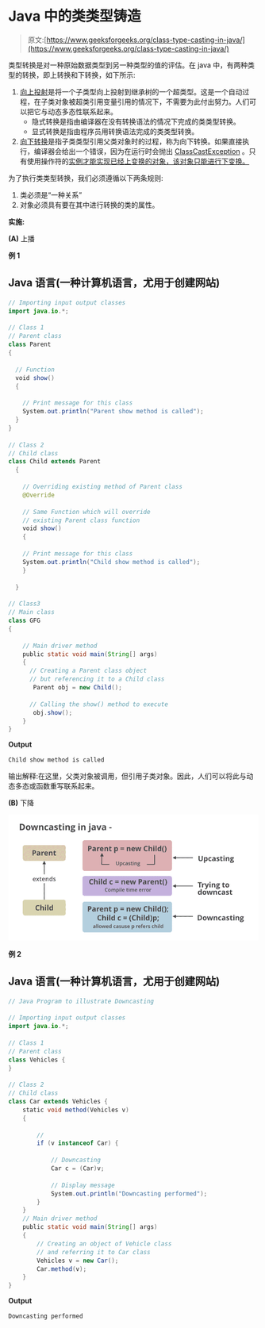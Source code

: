 # Java 中的类类型铸造

> 原文:[https://www.geeksforgeeks.org/class-type-casting-in-java/](https://www.geeksforgeeks.org/class-type-casting-in-java/)

类型转换是对一种原始数据类型到另一种类型的值的评估。在 java 中，有两种类型的转换，即上转换和下转换，如下所示:

1.  [向上投射](https://www.geeksforgeeks.org/upcasting-vs-downcasting-in-java/)是将一个子类型向上投射到继承树的一个超类型。这是一个自动过程，在子类对象被超类引用变量引用的情况下，不需要为此付出努力。人们可以把它与动态多态性联系起来。
    *   隐式转换是指由编译器在没有转换语法的情况下完成的类类型转换。
    *   显式转换是指由程序员用转换语法完成的类类型转换。
2.  [向下转换](https://www.geeksforgeeks.org/upcasting-vs-downcasting-in-java/)是指子类类型引用父类对象时的过程，称为向下转换。如果直接执行，编译器会给出一个错误，因为在运行时会抛出 [ClassCastException](https://www.geeksforgeeks.org/built-exceptions-java-examples/) 。只有使用操作符的[实例才能实现已经上变换的对象，该对象只能进行下变换。](https://www.geeksforgeeks.org/java-instanceof-and-its-applications/)

为了执行类类型转换，我们必须遵循以下两条规则:

1.  类必须是“一种关系”
2.  对象必须具有要在其中进行转换的类的属性。

**实施:**

**(A)** 上播

**例 1**

## Java 语言(一种计算机语言，尤用于创建网站)

```java
// Importing input output classes
import java.io.*;

// Class 1
// Parent class
class Parent
{

  // Function
  void show()
  {

    // Print message for this class
    System.out.println("Parent show method is called");
  }
} 

// Class 2
// Child class
class Child extends Parent
  {

    // Overriding existing method of Parent class
    @Override

    // Same Function which will override
    // existing Parent class function
    void show()
    {

    // Print message for this class
    System.out.println("Child show method is called");
    }

  }

// Class3
// Main class
class GFG
{

    // Main driver method
    public static void main(String[] args)
    {
      // Creating a Parent class object
      // but referencing it to a Child class
       Parent obj = new Child();

      // Calling the show() method to execute
       obj.show();
    }
}
```

**Output**

```java
Child show method is called
```

输出解释:在这里，父类对象被调用，但引用子类对象。因此，人们可以将此与动态多态或函数重写联系起来。

**(B)** 下降

![](img/4430c753a03c54b280106a2958e7476a.png)

**例 2**

## Java 语言(一种计算机语言，尤用于创建网站)

```java
// Java Program to illustrate Downcasting

// Importing input output classes
import java.io.*;

// Class 1
// Parent class
class Vehicles {
}

// Class 2
// Child class
class Car extends Vehicles {
    static void method(Vehicles v)
    {

        //
        if (v instanceof Car) {

            // Downcasting
            Car c = (Car)v;

            // Display message
            System.out.println("Downcasting performed");
        }
    }
    // Main driver method
    public static void main(String[] args)
    {
        // Creating an object of Vehicle class
        // and referring it to Car class
        Vehicles v = new Car();
        Car.method(v);
    }
}
```

**Output**

```java
Downcasting performed
```